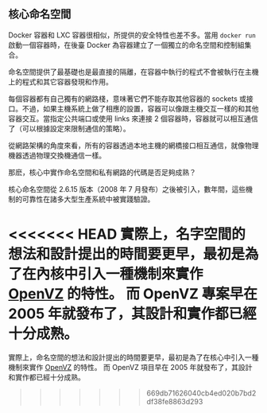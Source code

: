 ## 核心命名空間
Docker 容器和 LXC 容器很相似，所提供的安全特性也差不多。當用 `docker run` 啟動一個容器時，在後臺 Docker 為容器建立了一個獨立的命名空間和控制組集合。

命名空間提供了最基礎也是最直接的隔離，在容器中執行的程式不會被執行在主機上的程式和其它容器發現和作用。

每個容器都有自己獨有的網路棧，意味著它們不能存取其他容器的 sockets 或接口。不過，如果主機系統上做了相應的設置，容器可以像跟主機交互一樣的和其他容器交互。當指定公共端口或使用 links 來連接 2 個容器時，容器就可以相互通信了（可以根據設定來限制通信的策略）。

從網路架構的角度來看，所有的容器透過本地主機的網橋接口相互通信，就像物理機器透過物理交換機通信一樣。

那麽，核心中實作命名空間和私有網路的代碼是否足夠成熟？

核心命名空間從 2.6.15 版本（2008 年 7 月發布）之後被引入，數年間，這些機制的可靠性在諸多大型生產系統中被實踐驗證。

<<<<<<< HEAD
實際上，名字空間的想法和設計提出的時間要更早，最初是為了在內核中引入一種機制來實作 [OpenVZ](http://en.wikipedia.org/wiki/OpenVZ) 的特性。
而 OpenVZ 專案早在 2005 年就發布了，其設計和實作都已經十分成熟。
=======
實際上，命名空間的想法和設計提出的時間要更早，最初是為了在核心中引入一種機制來實作 [OpenVZ](http://en.wikipedia.org/wiki/OpenVZ) 的特性。
而 OpenVZ 項目早在 2005 年就發布了，其設計和實作都已經十分成熟。
>>>>>>> 669db71626040cb4ed020b7bd2df38fe8863d293
